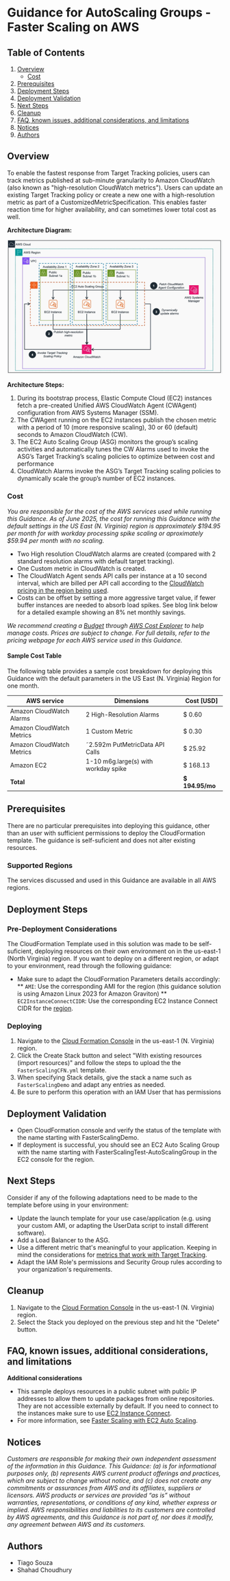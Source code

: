 # Guidance for AutoScaling Groups - Faster Scaling on AWS

## Table of Contents

1. [Overview](#overview)
    - [Cost](#cost)
2. [Prerequisites](#prerequisites)
3. [Deployment Steps](#deployment-steps)
4. [Deployment Validation](#deployment-validation)
5. [Next Steps](#next-steps)
6. [Cleanup](#cleanup)
7. [FAQ, known issues, additional considerations, and limitations](#faq-known-issues-additional-considerations-and-limitations)
8. [Notices](#notices)
9. [Authors](#authors)

## Overview
To enable the fastest response from Target Tracking policies, users can track metrics published at sub-minute granularity to Amazon CloudWatch (also known as "high-resolution CloudWatch metrics"). 
Users can update an existing Target Tracking policy or create a new one with a high-resolution metric as part of a CustomizedMetricSpecification. This enables faster reaction time for higher availability, and can sometimes lower total cost as well.

**Architecture Diagram:**

![Repository Structure Diagram](./assets/faster_auto_scaling_ref_arch.jpg)

**Architecture Steps:**

1. During its bootstrap process, Elastic Compute Cloud (EC2) instances fetch a pre-created Unified AWS CloudWatch Agent (CWAgent) configuration from AWS Systems Manager (SSM).
2. The CWAgent running on the EC2 instances publish the chosen metric with a period of 10 (more responsive scaling), 30 or 60 (default) seconds to Amazon CloudWatch (CW).
3. The EC2 Auto Scaling Group (ASG) monitors the group’s scaling activities and automatically tunes the CW Alarms used to invoke the ASG’s Target Tracking’s scaling policies
 to optimize between cost and performance
4. CloudWatch Alarms invoke the ASG’s Target Tracking scaling policies to dynamically scale the group’s number of EC2 instances.

### Cost 
_You are responsible for the cost of the AWS services used while running this Guidance. As of June 2025, the cost for running this Guidance with the default settings in the US East (N. Virginia) region is approximately $194.95 per month for with workday processing spike scaling or aproximately $59.94 per month with no scaling._

* Two High resolution CloudWatch alarms are created (compared with 2 standard resolution alarms with default target tracking).
* One Custom metric in CloudWatch is created.
* The CloudWatch Agent sends API calls per instance at a 10 second interval, which are billed per API call according to the [CloudWatch pricing in the region being used](https://aws.amazon.com/cloudwatch/pricing/).
* Costs can be offset by setting a more aggressive target value, if fewer buffer instances are needed to absorb load spikes.  See blog link below for a detailed example showing an 8% net monthly savings.

_We recommend creating a [Budget](https://docs.aws.amazon.com/cost-management/latest/userguide/budgets-managing-costs.html) through [AWS Cost Explorer](https://aws.amazon.com/aws-cost-management/aws-cost-explorer/) to help manage costs. Prices are subject to change. For full details, refer to the pricing webpage for each AWS service used in this Guidance._

#### Sample Cost Table 
The following table provides a sample cost breakdown for deploying this Guidance with the default parameters in the US East (N. Virginia) Region for one month.

| AWS service  | Dimensions | Cost [USD] |
| ------------------------- | ------------------------- | ------------ |
| Amazon CloudWatch Alarms  | 2 High-Resolution Alarms  | $ 0.60 |
| Amazon CloudWatch Metrics | 1 Custom Metric  | $ 0.30 |
| Amazon CloudWatch Metrics | ˜2.592m PutMetricData API Calls  | $ 25.92 |
| Amazon EC2 | 1-10 m6g.large(s) with workday spike  | $ 168.13 |
| **Total** | | **$ 194.95/mo**|

## Prerequisites

There are no particular prerequisites into deploying this guidance, other than an user with sufficient permissions to deploy the CloudFormation template. The guidance is self-suficient and does not alter existing resources.

### Supported Regions

The services discussed and used in this Guidance are available in all AWS regions.


## Deployment Steps

### Pre-Deployment Considerations
The CloudFormation Template used in this solution was made to be self-suficient, deploying resources on their own environment on in the us-east-1 (North  Virginia) region. If you want to deploy on a different region, or adapt to your environment, read through the following guidance:

* Make sure to adapt the CloudFormation Parameters details accordingly:
** `AMI`: Use the corresponding AMI for the region (this guidance solution is using Amazon Linux 2023 for Amazon Graviton)
** `EC2InstanceConnectCIDR`: Use the corresponding EC2 Instance Connect CIDR for the [region](https://docs.aws.amazon.com/AWSEC2/latest/UserGuide/ec2-instance-connect-prerequisites.html#ec2-instance-connect-setup-security-group).

### Deploying
1. Navigate to the [Cloud Formation Console](https://us-east-1.console.aws.amazon.com/cloudformation/) in the us-east-1 (N. Virginia) region.
2. Click the Create Stack button and select "With existing resources (import resources)" and follow the steps to upload the the `FasterScalingCFN.yml` template.
3. When specifying Stack details, give the stack a name such as `FasterScalingDemo` and adapt any entries as needed.
4. Be sure to perform this operation with an IAM User that has permissions 

## Deployment Validation
* Open CloudFormation console and verify the status of the template with the name starting with FasterScalingDemo.
* If deployment is successful, you should see an EC2 Auto Scaling Group with the name starting with FasterScalingTest-AutoScalingGroup in the EC2 console for the region.

## Next Steps
Consider if any of the following adaptations need to be made to the template before using in your environment:

* Update the launch template for your use case/application (e.g. using your custom AMI, or adapting the UserData script to install different software).
* Add a Load Balancer to the ASG.
* Use a different metric that's meaningful to your application. Keeping in mind the considerations for [metrics that work with Target Tracking](https://docs.aws.amazon.com/autoscaling/ec2/userguide/as-scaling-target-tracking.html#target-tracking-considerations).
* Adapt the IAM Role's permissions and Security Group rules according to your organization's requirements.


## Cleanup
1. Navigate to the [Cloud Formation Console](https://us-east-1.console.aws.amazon.com/cloudformation/) in the us-east-1 (N. Virginia) region.
2. Select the Stack you deployed on the previous step and hit the "Delete" button.

## FAQ, known issues, additional considerations, and limitations

**Additional considerations**
* This sample deploys resources in a public subnet with public IP addresses to allow them to update packages from online repositories. They are not accessible externally by default. If you need to connect to the instances make sure to use [EC2 Instance Connect](https://docs.aws.amazon.com/AWSEC2/latest/UserGuide/ec2-instance-connect-methods.html#ec2-instance-connect-connecting-console).
* For more information, see [Faster Scaling with EC2 Auto Scaling](https://aws.amazon.com/blogs/compute/faster-scaling-with-amazon-ec2-auto-scaling-target-tracking/).


## Notices
*Customers are responsible for making their own independent assessment of the information in this Guidance. This Guidance: (a) is for informational purposes only, (b) represents AWS current product offerings and practices, which are subject to change without notice, and (c) does not create any commitments or assurances from AWS and its affiliates, suppliers or licensors. AWS products or services are provided “as is” without warranties, representations, or conditions of any kind, whether express or implied. AWS responsibilities and liabilities to its customers are controlled by AWS agreements, and this Guidance is not part of, nor does it modify, any agreement between AWS and its customers.*


## Authors
* Tiago Souza
* Shahad Choudhury
